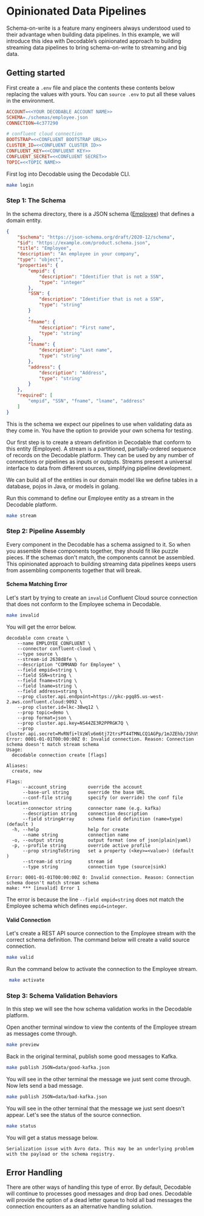# Opinionated Data Pipelines
Schema-on-write is a feature many engineers always understood used to their advantage when building data pipelines. In this example, we will introduce this idea with Decodable’s opinionated approach to building streaming data pipelines to bring schema-on-write to streaming and big data.

## Getting started
First create a ``.env`` file and place the contents these contents below replacing the values with yours. You can ``source .env`` to put all these values in the environment.

```Makefile
ACCOUNT=<<YOUR DECODABLE ACCOUNT NAME>>
SCHEMA=./schemas/employee.json
CONNECTION=4c377290

# confluent cloud connection
BOOTSTRAP=<<CONFLUENT BOOTSTRAP URL>>
CLUSTER_ID=<<CONFLUENT CLUSTER ID>>
CONFLUENT_KEY=<<CONFLUENT KEY>>
CONFLUENT_SECRET=<<CONFLUENT SECRET>>
TOPIC=<<TOPIC NAME>>
```

First log into Decodable using the Decodable CLI.

```bash
make login
```

### Step 1: The Schema
In the schema directory, there is a JSON schema ([Employee](schemas/employee.json)) that defines a domain entity. 


```json
{
    "$schema": "https://json-schema.org/draft/2020-12/schema",
    "$id": "https://example.com/product.schema.json",
    "title": "Employee",
    "description": "An employee in your company",
    "type": "object",
    "properties": {
        "empid": {
            "description": "Identifier that is not a SSN",
            "type": "integer"
        },
        "SSN": {
            "description": "Identifier that is not a SSN",
            "type": "string"
        }
        ,
        "fname": {
            "description": "First name",
            "type": "string"
        },
        "lname": {
            "description": "Last name",
            "type": "string"
        },
        "address": {
            "description": "Address",
            "type": "string"
        }
    },
    "required": [
        "empid", "SSN", "fname", "lname", "address"
    ]
}
```

This is the schema we expect our pipelines to use when validating data as they come in. You have the option to provide your own schema for testing.

Our first step is to create a stream definition in Decodable that conform to this entity (Employee). A stream is a partitioned, partially-ordered sequence of records on the Decodable platform. They can be used by any number of connections or pipelines as inputs or outputs. Streams present a universal interface to data from different sources, simplifying pipeline development.

We can build all of the entities in our domain model like we define tables in a database, pojos in Java, or models in golang.

Run this command to define our Employee entity as a stream in the Decodable platform.

```bash
make stream
```

### Step 2: Pipeline Assembly
Every component in the Decodable has a schema assigned to it. So when you assemble these components together, they should fit like puzzle pieces. If the schemas don't match, the components cannot be assembled. This opinionated approach to building streaming data pipelines keeps users from assembling components together that will break.


#### Schema Matching Error
Let's start by trying to create an ``invalid`` Confluent Cloud source connection that does not conform to the Employee schema in Decodable. 

```bash
make invalid
```

You will get the error below.

```
decodable conn create \
	--name EMPLOYEE_CONFLUENT \
	--connector confluent-cloud \
	--type source \
	--stream-id 2638d8fe \
	--description "COMMAND for Employee" \
	--field empid=string \
	--field SSN=string \
	--field fname=string \
	--field lname=string \
	--field address=string \
	--prop cluster.api.endpoint=https://pkc-pgq85.us-west-2.aws.confluent.cloud:9092 \
	--prop cluster.id=lkc-38wq12 \
	--prop topic=demo \
	--prop format=json \
	--prop cluster.api.key=NS44ZE3R2PPRGK7Q \
	--prop cluster.api.secret=MvRNfi+lVzWlv6m6tj72trsPT44TMNLCQ1AGPp/1mJZEhb/JShV9anC8NqteprqO
Error: 0001-01-01T00:00:00Z 0: Invalid connection. Reason: Connection schema doesn't match stream schema
Usage:
  decodable connection create [flags]

Aliases:
  create, new

Flags:
      --account string        override the account
      --base-url string       override the base URL
      --conf-file string      specify (or override) the conf file location
      --connector string      connector name (e.g. kafka)
      --description string    connection description
      --field stringArray     schema field definition (name=type) (default )
  -h, --help                  help for create
      --name string           connection name
  -o, --output string         output format (one of json|plain|yaml)
  -p, --profile string        override active profile
      --prop stringToString   set a property (<key>=<value>) (default )
      --stream-id string      stream id
      --type string           connection type (source|sink)

Error: 0001-01-01T00:00:00Z 0: Invalid connection. Reason: Connection schema doesn't match stream schema
make: *** [invalid] Error 1
```

The error is because the line ``--field empid=string`` does not match the Employee schema which defines ``empid=integer``. 

#### Valid Connection
Let's create a REST API source connection to the Employee stream with the correct schema definition. The command below will create a valid source connection.

```bash
make valid
```

Run the command below to activate the connection to the Employee stream.

```bash
 make activate
```

### Step 3: Schema Validation Behaviors
In this step we will see the how schema validation works in the Decodable platform.

Open another terminal window to view the contents of the Employee stream as messages come through.

```bash
make preview
```

Back in the original terminal, publish some good messages to Kafka.

```bash
make publish JSON=data/good-kafka.json
```

You will see in the other terminal the message we just sent come through. Now lets send a bad message.

```bash
make publish JSON=data/bad-kafka.json
```

You will see in the other terminal that the message we just sent doesn't appear. Let's see the status of the source connection.

```bash
make status
```

You will get a status message below.

```
Serialization issue with Avro data. This may be an underlying problem with the payload or the schema registry.
```

## Error Handling
There are other ways of handling this type of error. By default, Decodable will continue to processes good messages and drop bad ones. Decodable will provide the option of a dead letter queue to hold all bad messages the connection encounters as an alternative handling solution.

